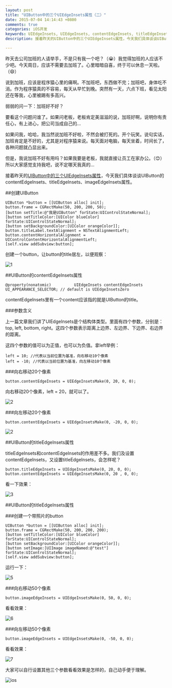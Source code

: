 ```yaml
---
layout: post
title: "UIButton中的三个UIEdgeInsets属性（二）"
date: 2015-07-04 14:14:43 +0800
comments: true
categories: iOS开发
keywords: UIEdgeInsets, UIEdgeInsets, contentEdgeInsets, titleEdgeInsets, imageEdgeInsets, 刚刚在线
description: 接着昨天的UIButton中的三个UIEdgeInsets属性，今天我们具体谈谈UIButton的contentEdgeInsets、titleEdgeInsets、imageEdgeInsets属性。

---
```


昨天去公司加班的人请举手，不是只有我一个吧？（😭）我觉得加班的人应该不少吧。今天周日，应该不需要去加班了。心里暗暗自喜，终于可以休息一天啦。（😄）

说到加班，应该是程序猿心里的痛啊。不加班吧，东西做不完；加班吧，身体吃不消。作为程序猿真的不容易，每天从早忙到晚。突然有一天，六点下班，看见太阳还在等我，心里被踢有多高兴。

弱弱的问一下：加班好不好？

要看这个问题问谁了。如果问老板，老板肯定美滋滋的说，加班好啊，说明你有责任心，有上进心，把公司当成自己的...

如果问我，哈哈，我当然说加班不好啦，不然会被打死的。开个玩笑。说句实话，加班肯定是不好的，尤其是对程序猿来说。每天面对电脑，每天坐着，时间长了，各种问题就凸显出来。

但是，我说加班不好有用吗？如果我要是老板，我就直接让员工在家办公。（😊）所以大家感觉支持我吧，说不定哪天我真的...

接着昨天的[UIButton中的三个UIEdgeInsets属性](http://www.superqq.com/blog/2015/07/03/uibuttonzhong-de-san-ge-uiedgeinsetsshu-xing-%28%5B%3F%5D-%29/)，今天我们具体谈谈UIButton的contentEdgeInsets、titleEdgeInsets、imageEdgeInsets属性。

##创建UIButton

    UIButton *button = [[UIButton alloc] init];
    button.frame = CGRectMake(50, 200, 200, 50);
    [button setTitle:@"我是UIButton" forState:UIControlStateNormal];
    [button setTitleColor:[UIColor blueColor] forState:UIControlStateNormal];
    [button setBackgroundColor:[UIColor orangeColor]];
    button.titleLabel.textAlignment = NSTextAlignmentLeft;
    button.contentHorizontalAlignment = UIControlContentHorizontalAlignmentLeft;
    [self.view addSubview:button];

创建一个button，让button的title居左，以便观察：

![1](http://7xjrlb.com1.z0.glb.clouddn.com/button1.png)


##UIButton的contentEdgeInsets属性

	@property(nonatomic)          UIEdgeInsets contentEdgeInsets UI_APPEARANCE_SELECTOR; // default is UIEdgeInsetsZero

contentEdgeInsets里有一个content应该指的就是UIButton的title。

###参数含义

上一篇文章我们讲了UIEdgeInsets是个结构体类型。里面有四个参数，分别是：top, left, bottom, right。这四个参数表示距离上边界、左边界、下边界、右边界的距离。

这四个参数的值可以为正值，也可以为负值。拿left举例：

	left = 10; //代表以当前位置为基准，向右移动10个像素
	left = -10; //代表以当前位置为基准，向左移动10个像素

###向右移动20个像素

	button.contentEdgeInsets = UIEdgeInsetsMake(0, 20, 0, 0);

向右移动20个像素，left = 20，就可以了。

![2](http://7xjrlb.com1.z0.glb.clouddn.com/button2.png)


###向左移动20个像素

	button.contentEdgeInsets = UIEdgeInsetsMake(0, -20, 0, 0);

![2](http://7xjrlb.com1.z0.glb.clouddn.com/button3.png)


##UIButton的titleEdgeInsets属性

titleEdgeInsets和contentEdgeInsets的作用差不多。我们及设置contentEdgeInsets，又设置titleEdgeInsets，会怎样呢？

	button.titleEdgeInsets = UIEdgeInsetsMake(0, 20, 0, 0);
    button.contentEdgeInsets = UIEdgeInsetsMake(0, 20 , 0, 0);

看一下效果：

![3](http://7xjrlb.com1.z0.glb.clouddn.com/button4.png)

##UIButton的titleEdgeInsets属性

###创建一个带照片的button

	UIButton *button = [[UIButton alloc] init];
    button.frame = CGRectMake(50, 200, 200, 200);
    [button setTitleColor:[UIColor blueColor] forState:UIControlStateNormal];
    [button setBackgroundColor:[UIColor orangeColor]];
    [button setImage:[UIImage imageNamed:@"test"] forState:UIControlStateNormal];
    [self.view addSubview:button];

运行一下：

![5](http://7xjrlb.com1.z0.glb.clouddn.com/button5.png)

###向右移动50个像素

	button.imageEdgeInsets = UIEdgeInsetsMake(0, 50, 0, 0);

看看效果：

![6](http://7xjrlb.com1.z0.glb.clouddn.com/button6.png)

	
###向左移动50个像素

	button.imageEdgeInsets = UIEdgeInsetsMake(0, -50, 0, 0);

看看效果：

![7](http://7xjrlb.com1.z0.glb.clouddn.com/button7.png)

大家可以自行设置其他三个参数看看效果是怎样的，自己动手便于理解。

![ios](http://7xjrlb.com1.z0.glb.clouddn.com/ios.png)